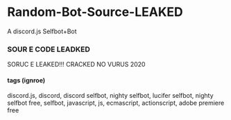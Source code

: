 # Random-Bot-Source-LEAKED
A discord.js Selfbot+Bot




### SOUR  E CODE LEADKED
SORUC E LEAKED!!! CRACKED NO VURUS 2020


#### tags (ignroe)

discord.js, discord, discord selfbot, nighty selfbot, lucifer selfbot, nighty selfbot free, selfbot, javascript, js, ecmascript, actionscript, adobe premiere free
